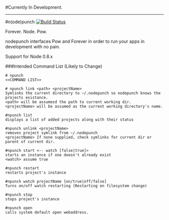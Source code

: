 #Currently In Development.

<hr/>

#n(ode)punch
[![Build Status](https://secure.travis-ci.org/bencevans/npunch.png?branch=master)](http://travis-ci.org/bencevans/npunch)

Forever. Node. Pow.

nodepunch interfaces Pow and Forever in order to run your apps in development with no pain.

Support for Node 0.8.x

###Intended Command List (Likely to Change)

	# npunch
	<<COMMAND LIST>>
	
	# npunch link <path> <projectName>
	Symlinks the current directory to ~/.nodepunch so nodepunch knows the projects existance.
	<path> will be assumesd the path to current working dir.
	<projectName> will be assumed as the current working directory's name.
	
	#npunch list
	displays a list of added projects along with their status
	
	#npunch unlink <projectName>
	removes project symlink from ~/.nodepunch
	<projectName> If none supplied, check symlinks for current dir or parent of current dir.
	
	#npunch start <-- watch [false|true]>
	starts an instance if one doesn't already exist
	<watch> assume true
	
	#npunch restart
	restarts project's instance
	
	#npunch watch projectName [on/true|off/false]
	Turns on/off watch restarting (Restarting on filesystem change)
	
	#npunch stop
	stops project's instance
	
	#npunch open
	calls system default open webaddress.